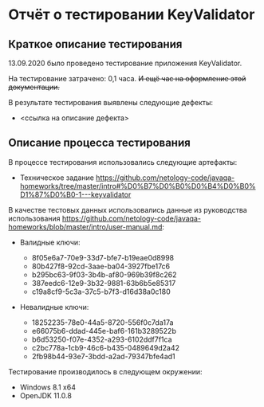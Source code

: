 # Отчёт о тестировании KeyValidator

## Краткое описание тестирования

13.09.2020 было проведено тестирование приложения KeyValidator.

На тестирование затрачено: 0,1 часа. ~~И ещё час на оформление этой документации.~~

В результате тестирования выявлены следующие дефекты:
* <ссылка на описание дефекта>

## Описание процесса тестирования

В процессе тестирования использовались следующие артефакты:
* Техническое задание https://github.com/netology-code/javaqa-homeworks/tree/master/intro#%D0%B7%D0%B0%D0%B4%D0%B0%D1%87%D0%B0-1---keyvalidator

В качестве тестовых данных использовались данные из руководства использования https://github.com/netology-code/javaqa-homeworks/blob/master/intro/user-manual.md:

* Валидные ключи:
  * 8f05e6a7-70e9-33d7-bfe7-b19eae0d8998
  * 80b427f8-92cd-3aae-ba04-3927fbe17c6
  * b295bc63-9f03-3b4b-af80-969b39f8c262
  * 387eedc6-12e9-3b32-9881-63b6b5e85317
  * c19a8cf9-5c3a-37c5-b7f3-d16d38a0c180

* Невалидные ключи:

  * 18252235-78e0-44a5-8720-556f0c7da17a
  * e66075b6-ddad-445e-baf6-161b3289522b
  * b6d53250-f07e-4352-a293-6102ddf7f1ca
  * c2bc778a-1cb9-46c6-b435-0489649d2a42
  * 2fb98b44-93e7-3bdd-a2ad-79347bfe4ad1

Тестирование производилось в следующем окружении:
* Windows 8.1 x64
* OpenJDK 11.0.8
